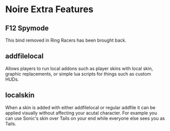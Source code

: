 # Noire Extra Features


## F12 Spymode
This bind removed in Ring Racers has been brought back.

## addfilelocal
Allows players to run local addons such as player skins with local skin, graphic replacements, or simple lua scripts for things such as custom HUDs.

## localskin
When a skin is added with either addfilelocal or regular addfile it can be applied visually without affecting your acutal character. For example you can use Sonic's skin over Tails on your end while everyone else sees you as Tails.
